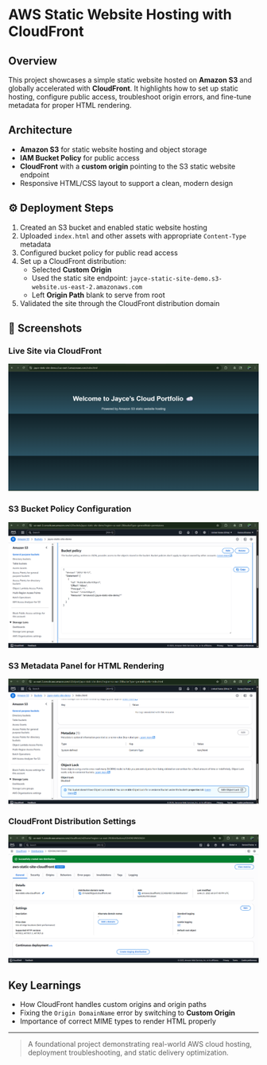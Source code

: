 # AWS Static Website Hosting with CloudFront

## Overview
This project showcases a simple static website hosted on **Amazon S3** and globally accelerated with **CloudFront**. It highlights how to set up static hosting, configure public access, troubleshoot origin errors, and fine-tune metadata for proper HTML rendering.

## Architecture
- **Amazon S3** for static website hosting and object storage
- **IAM Bucket Policy** for public access
- **CloudFront** with a **custom origin** pointing to the S3 static website endpoint
- Responsive HTML/CSS layout to support a clean, modern design

## ⚙️ Deployment Steps
1. Created an S3 bucket and enabled static website hosting
2. Uploaded `index.html` and other assets with appropriate `Content-Type` metadata
3. Configured bucket policy for public read access
4. Set up a CloudFront distribution:
   - Selected **Custom Origin**
   - Used the static site endpoint: `jayce-static-site-demo.s3-website.us-east-2.amazonaws.com`
   - Left **Origin Path** blank to serve from root
5. Validated the site through the CloudFront distribution domain

## 📸 Screenshots

### Live Site via CloudFront
![Live site](live-site.png)

### S3 Bucket Policy Configuration
![Bucket policy](assets/bucket-policy.png)

### S3 Metadata Panel for HTML Rendering
![Metadata panel](assets/metadata-panel.png)

### CloudFront Distribution Settings
![CloudFront config](assets/cloudfront-settings.png)

## Key Learnings
- How CloudFront handles custom origins and origin paths
- Fixing the `Origin DomainName` error by switching to **Custom Origin**
- Importance of correct MIME types to render HTML properly

---

> A foundational project demonstrating real-world AWS cloud hosting, deployment troubleshooting, and static delivery optimization.
